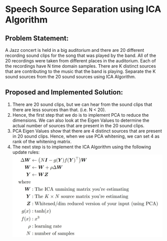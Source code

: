 # Speech Source Separation using ICA Algorithm

## Problem Statement:
A Jazz concert is held in a big auditorium and there are 20 different recording sound clips for the song that was played by the band. All of the 20 recordings were taken from different places in the auditorium. Each of the recordings have N time domain samples. There are K distinct sources that are contributing to the music that the band is playing. Separate the K sound sources from the 20 sound sources using ICA Algorithm.

## Proposed and Implemented Solution:

1. There are 20 sound clips, but we can hear from the sound clips that there are less sources than that. (i.e. N < 20).
2. Hence, the first step that we do is to implement PCA to reduce the dimensions. We can also look at the Eigen Values to determine the actual number of sources that are present in the 20 sound clips.
3. PCA Eigen Values show that there are 4 distinct sources that are present in 20 sound clips. Hence, when we use PCA whitening, we can set 4 as rank of the whitening matrix.
4. The next step is to implement the ICA Algorithm using the following update rules:
![plot](./ICA-Update-Rules.JPG)
